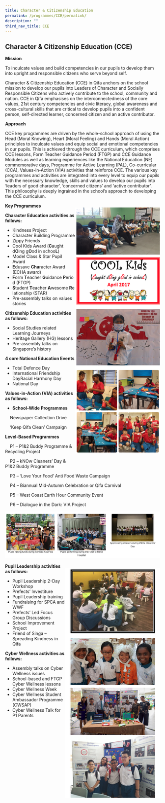 ```yaml
---
title: Character & Citizenship Education
permalink: /programmes/CCE/permalink/
description: ""
third_nav_title: CCE
---
```

Character & Citizenship Education (CCE)
---------------------------------------

**Mission** 

To inculcate values and build competencies in our pupils to develop them into upright and responsible citizens who serve beyond self.

  

Character & Citizenship Education (CCE) in Qifa anchors on the school mission to develop our pupils into Leaders of Character and Socially Responsible Citizens who actively contribute to the school, community and nation. CCE in Qifa emphasises on the interconnectedness of the core values, 21st century competencies and civic literacy, global awareness and cross-cultural skills that are critical to develop pupils into a confident person, self-directed learner, concerned citizen and an active contributor.

  

**Approach**

CCE key programmes are driven by the whole-school approach of using the Head (Moral Knowing), Heart (Moral Feeling) and Hands (Moral Action) principles to inculcate values and equip social and emotional competencies in our pupils. This is achieved through the CCE curriculum, which comprises CCE lessons, Form Teacher Guidance Period (FTGP) and CCE Guidance Modules as well as learning experiences like the National Education (NE) commemorative days, Programme for Active Learning (PAL), Co-curricular (CCA), Values-in-Action (VIA) activities that reinforce CCE. The various key programmes and activities are integrated into every level to equip our pupils with the necessary knowledge, skills and values to develop our pupils into ‘leaders of good character’, ‘concerned citizens’ and ‘active contributor’. This philosophy is deeply ingrained in the school’s approach to developing the CCE curriculum.



<div>

<div style="float: right">

![](/images/Screenshot2.png)

</div><div>

**Key Programmes**

**Character Education activities as follows:** 

*   Kindness Project
*   Character Building Programme
*   Zippy Friends
*   Cool Kids Award (**C**aught d**O**ing g**O**od in schoo**L**)
*   Model Class & Star Pupil Award
*   **E**dusave **Cha**racter Award (ECHA award)
*   **F**orm **T**eacher **G**uidance **P**eriod (FTGP)
*   **S**tudent **T**eacher **A**wesome **R**elationship (STAR)
*   Pre-assembly talks on values stories
	
**Citizenship Education activities as follows:**

*   Social Studies related Learning Journeys 
*   Heritage Gallery (HG) lessons 
*   Pre-assembly talks on Singapore’s history

**4 core National Education Events**

*   Total Defence Day
*   International Friendship DayRacial Harmony Day
*   National Day
	
**Values-in-Action (VIA) activities as follows:** 

*   **School-Wide Programmes**

    Newspaper Collection Drive

    ‘Keep Qifa Clean’ Campaign

  

**Level-Based Programmes**

    P1 – P1&2 Buddy Programme & Recycling Project 

    P2 – kNOw Cleaners’ Day & P1&2 Buddy Programme 

    P3 – ‘Love Your Food’ Anti Food Waste Campaign

    P4 – Biannual Mid-Autumn Celebration or Qifa Carnival

    P5 – West Coast Earth Hour Community Event

    P6 – Dialogue in the Dark: VIA Project
</div></div>

![](/images/Screenshot3.png)



<div>

<div style="float: right">

![](/images/Screenshot4.png)
</div><div>

**Pupil Leadership activities as follows:**   

*   Pupil Leadership 2-Day Workshop
*   Prefects’ Investiture
*   Pupil Leadership training
*   Fundraising for SPCA and WWF
*   Prefects’ Led Focus Group Discussions
*   School Improvement Project
*   Friend of Singa – Spreading Kindness in Qifa
	
	
	
**Cyber Wellness activities as follows:**

*   Assembly talks on Cyber Wellness issues
*   School-based and FTGP Cyber Wellness lessons
*   Cyber Wellness Week
*   Cyber Wellness Student Ambassador Programme (CWSAP)
*   Cyber Wellness Talk for P1 Parents

</div></div>


